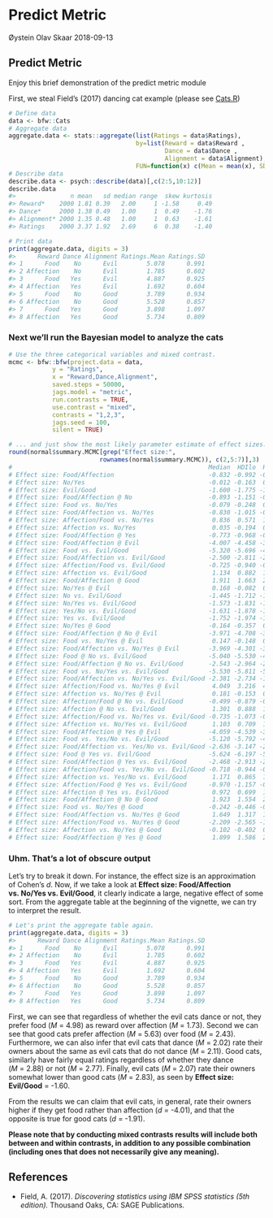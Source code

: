 Predict Metric
================
Øystein Olav Skaar
2018-09-13

## Predict Metric

Enjoy this brief demonstration of the predict metric module

First, we steal Field’s (2017) dancing cat example (please see
[Cats.R](extdata/Data/Cats.R))

``` r
# Define data
data <- bfw::Cats
# Aggregate data
aggregate.data <- stats::aggregate(list(Ratings = data$Ratings),
                                   by=list(Reward = data$Reward ,
                                           Dance = data$Dance ,
                                           Alignment = data$Alignment),
                                   FUN=function(x) c(Mean = mean(x), SD = sd(x)))
# Describe data
describe.data <- psych::describe(data)[,c(2:5,10:12)]
describe.data
#>               n mean   sd median range  skew kurtosis
#> Reward*    2000 1.81 0.39   2.00     1 -1.58     0.49
#> Dance*     2000 1.38 0.49   1.00     1  0.49    -1.76
#> Alignment* 2000 1.35 0.48   1.00     1  0.63    -1.61
#> Ratings    2000 3.37 1.92   2.69     6  0.38    -1.40

# Print data
print(aggregate.data, digits = 3)
#>      Reward Dance Alignment Ratings.Mean Ratings.SD
#> 1      Food    No      Evil        5.078      0.991
#> 2 Affection    No      Evil        1.785      0.602
#> 3      Food   Yes      Evil        4.887      0.925
#> 4 Affection   Yes      Evil        1.692      0.604
#> 5      Food    No      Good        3.789      0.934
#> 6 Affection    No      Good        5.528      0.857
#> 7      Food   Yes      Good        3.898      1.097
#> 8 Affection   Yes      Good        5.734      0.809
```

### Next we’ll run the Bayesian model to analyze the cats

``` r
# Use the three categorical variables and mixed contrast.
mcmc <- bfw::bfw(project.data = data,
            y = "Ratings",
            x = "Reward,Dance,Alignment",
            saved.steps = 50000,
            jags.model = "metric",
            run.contrasts = TRUE,
            use.contrast = "mixed",
            contrasts = "1,2,3",
            jags.seed = 100,
            silent = TRUE)

# ... and just show the most likely parameter estimate of effect sizes.
round(normal$summary.MCMC[grep("Effect size:",
                         rownames(normal$summary.MCMC)), c(2,5:7)],3)   
#                                                      Median  HDIlo  HDIhi    n
# Effect size: Food/Affection                          -0.832 -0.992 -0.667 2000
# Effect size: No/Yes                                  -0.012 -0.163  0.148 2000
# Effect size: Evil/Good                               -1.600 -1.775 -1.419 2000
# Effect size: Food/Affection @ No                     -0.893 -1.151 -0.632 1240
# Effect size: Food vs. No/Yes                         -0.079 -0.248  0.100  380
# Effect size: Food/Affection vs. No/Yes               -0.830 -1.015 -0.650 2000
# Effect size: Affection/Food vs. No/Yes                0.836  0.571  1.110 2000
# Effect size: Affection vs. No/Yes                     0.035 -0.194  0.274 1620
# Effect size: Food/Affection @ Yes                    -0.773 -0.968 -0.582  760
# Effect size: Food/Affection @ Evil                   -4.007 -4.458 -3.541 1299
# Effect size: Food vs. Evil/Good                      -5.320 -5.696 -4.952  380
# Effect size: Food/Affection vs. Evil/Good            -2.500 -2.811 -2.186 2000
# Effect size: Affection/Food vs. Evil/Good            -0.725 -0.940 -0.506 2000
# Effect size: Affection vs. Evil/Good                  1.134  0.882  1.393 1620
# Effect size: Food/Affection @ Good                    1.911  1.663  2.154  701
# Effect size: No/Yes @ Evil                            0.168 -0.082  0.401 1299
# Effect size: No vs. Evil/Good                        -1.445 -1.712 -1.169 1240
# Effect size: No/Yes vs. Evil/Good                    -1.573 -1.831 -1.323 2000
# Effect size: Yes/No vs. Evil/Good                    -1.631 -1.878 -1.380 2000
# Effect size: Yes vs. Evil/Good                       -1.752 -1.974 -1.532  760
# Effect size: No/Yes @ Good                           -0.164 -0.357  0.033  701
# Effect size: Food/Affection @ No @ Evil              -3.971 -4.708 -3.192 1063
# Effect size: Food vs. No/Yes @ Evil                   0.147 -0.148  0.442  230
# Effect size: Food/Affection vs. No/Yes @ Evil        -3.969 -4.301 -3.634 1299
# Effect size: Food @ No vs. Evil/Good                 -5.040 -5.530 -4.549  100
# Effect size: Food/Affection @ No vs. Evil/Good       -2.543 -2.964 -2.095 1240
# Effect size: Food vs. No/Yes vs. Evil/Good           -5.530 -5.811 -5.253  380
# Effect size: Food/Affection vs. No/Yes vs. Evil/Good -2.381 -2.734 -1.999 2000
# Effect size: Affection/Food vs. No/Yes @ Evil         4.049  3.216  4.892 1299
# Effect size: Affection vs. No/Yes @ Evil              0.181 -0.153  0.508 1069
# Effect size: Affection/Food @ No vs. Evil/Good       -0.499 -0.879 -0.135 1240
# Effect size: Affection @ No vs. Evil/Good             1.301  0.888  1.735 1140
# Effect size: Affection/Food vs. No/Yes vs. Evil/Good -0.735 -1.073 -0.376 2000
# Effect size: Affection vs. No/Yes vs. Evil/Good       1.103  0.709  1.494 1620
# Effect size: Food/Affection @ Yes @ Evil             -4.059 -4.539 -3.586  236
# Effect size: Food vs. Yes/No vs. Evil/Good           -5.120 -5.792 -4.475  380
# Effect size: Food/Affection vs. Yes/No vs. Evil/Good -2.636 -3.147 -2.119 2000
# Effect size: Food @ Yes vs. Evil/Good                -5.624 -6.197 -5.065  280
# Effect size: Food/Affection @ Yes vs. Evil/Good      -2.468 -2.913 -2.031  760
# Effect size: Affection/Food vs. Yes/No vs. Evil/Good -0.718 -0.944 -0.482 2000
# Effect size: Affection vs. Yes/No vs. Evil/Good       1.171  0.865  1.479 1620
# Effect size: Affection/Food @ Yes vs. Evil/Good      -0.970 -1.157 -0.788  760
# Effect size: Affection @ Yes vs. Evil/Good            0.972  0.699  1.230  480
# Effect size: Food/Affection @ No @ Good               1.923  1.554  2.297  177
# Effect size: Food vs. No/Yes @ Good                  -0.242 -0.446 -0.036  150
# Effect size: Food/Affection vs. No/Yes @ Good         1.649  1.317  1.971  701
# Effect size: Affection/Food vs. No/Yes @ Good        -2.209 -2.565 -1.843  701
# Effect size: Affection vs. No/Yes @ Good             -0.102 -0.402  0.200  551
# Effect size: Food/Affection @ Yes @ Good              1.899  1.586  2.196  524
```

### Uhm. That’s a lot of obscure output

Let’s try to break it down. For instance, the effect size is an
approximation of Cohen’s *d*. Now, if we take a look at **Effect size:
Food/Affection vs. No/Yes vs. Evil/Good**, it clearly indicate a large,
negative effect of some sort. From the aggregate table at the beginning
of the vignette, we can try to interpret the result.

``` r
# Let's print the aggregate table again.
print(aggregate.data, digits = 3)
#>      Reward Dance Alignment Ratings.Mean Ratings.SD
#> 1      Food    No      Evil        5.078      0.991
#> 2 Affection    No      Evil        1.785      0.602
#> 3      Food   Yes      Evil        4.887      0.925
#> 4 Affection   Yes      Evil        1.692      0.604
#> 5      Food    No      Good        3.789      0.934
#> 6 Affection    No      Good        5.528      0.857
#> 7      Food   Yes      Good        3.898      1.097
#> 8 Affection   Yes      Good        5.734      0.809
```

First, we can see that regardless of whether the evil cats dance or not,
they prefer food (*M* = 4.98) as reward over affection (*M* = 1.73).
Second we can see that good cats prefer affection (*M* = 5.63) over food
(*M* = 2.43). Furthermore, we can also infer that evil cats that dance
(*M* = 2.02) rate their owners about the same as evil cats that do not
dance (*M* = 2.11). Good cats, similarly have fairly equal ratings
regardless of whether they dance (*M* = 2.88) or not (*M* = 2.77).
Finally, evil cats (*M* = 2.07) rate their owners somewhat lower than
good cats (*M* = 2.83), as seen by **Effect size: Evil/Good** = -1.60.

From the results we can claim that evil cats, in general, rate their
owners higher if they get food rather than affection (*d* = -4.01), and
that the opposite is true for good cats (*d* = -1.91).

**Please note that by conducting mixed contrasts results will include
both between and within contrasts, in addition to any possible
combination (including ones that does not necessarily give any
meaning).**

## References

  - Field, A. (2017). *Discovering statistics using IBM SPSS statistics
    (5th edition).* Thousand Oaks, CA: SAGE Publications.
